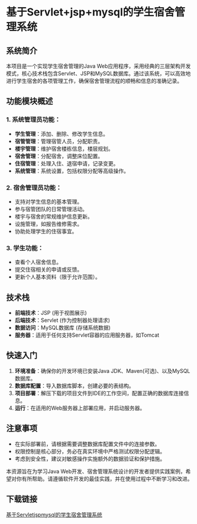 # 基于Servlet+jsp+mysql的学生宿舍管理系统

## 系统简介
本项目是一个实现学生宿舍管理的Java Web应用程序，采用经典的三层架构开发模式，核心技术栈包含Servlet、JSP和MySQL数据库。通过该系统，可以高效地进行学生宿舍的各项管理工作，确保宿舍管理流程的顺畅和信息的准确记录。

## 功能模块概述

### 1. 系统管理员功能：
- **学生管理**：添加、删除、修改学生信息。
- **宿管管理**：管理宿管人员，分配职责。
- **楼宇管理**：维护宿舍楼栋信息，楼层规划。
- **宿舍管理**：分配宿舍，调整床位配置。
- **住宿管理**：处理入住、退宿申请，记录变更。
- **系统管理**：系统设置，包括权限分配等高级操作。

### 2. 宿舍管理员功能：
- 支持对学生信息的基本管理。
- 参与宿管团队的日常管理活动。
- 楼宇与宿舍的常规维护信息更新。
- 设施管理，如报告维修需求。
- 协助处理学生的住宿事宜。

### 3. 学生功能：
- 查看个人宿舍信息。
- 提交住宿相关的申请或反馈。
- 更新个人基本资料（限于允许范围）。

## 技术栈
- **前端技术**：JSP (用于视图展示)
- **后端技术**：Servlet (作为控制器处理请求)
- **数据访问**：MySQL数据库 (存储系统数据)
- **服务器**：适用于任何支持Servlet容器的应用服务器，如Tomcat

## 快速入门
1. **环境准备**：确保你的开发环境已安装Java JDK、Maven(可选)、以及MySQL数据库。
2. **数据库配置**：导入数据库脚本，创建必要的表结构。
3. **项目部署**：解压下载的项目文件到IDE的工作空间，配置正确的数据库连接信息。
4. **运行**：在适用的Web服务器上部署应用，并启动服务器。

## 注意事项
- 在实际部署前，请根据需要调整数据库配置文件中的连接参数。
- 权限控制是核心部分，务必在真实环境中严格测试权限分配逻辑。
- 考虑到安全性，建议对敏感操作实施额外的数据验证和保护措施。

本资源旨在为学习Java Web开发、宿舍管理系统设计的开发者提供实践案例，希望对你有所帮助。请遵循软件开发的最佳实践，并在使用过程中不断学习和改进。

## 下载链接

[基于Servletjspmysql的学生宿舍管理系统](https://pan.quark.cn/s/fbd4ff7f919d)